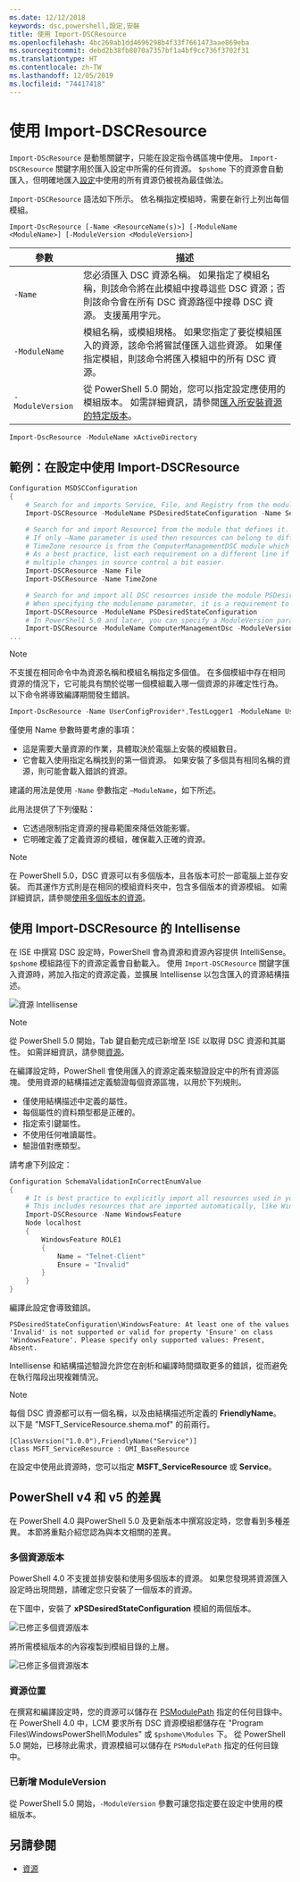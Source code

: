```yaml
---
ms.date: 12/12/2018
keywords: dsc,powershell,設定,安裝
title: 使用 Import-DSCResource
ms.openlocfilehash: 4bc269ab1dd4696298b4f33f7661473aae869eba
ms.sourcegitcommit: debd2b38fb8070a7357bf1a4bf9cc736f3702f31
ms.translationtype: HT
ms.contentlocale: zh-TW
ms.lasthandoff: 12/05/2019
ms.locfileid: "74417418"
---
```

# <a name="using-import-dscresource"></a>使用 Import-DSCResource

`Import-DScResource` 是動態關鍵字，只能在設定指令碼區塊中使用。 `Import-DSCResource` 關鍵字用於匯入設定中所需的任何資源。 `$pshome` 下的資源會自動匯入，但明確地匯入[設定](Configurations.md)中使用的所有資源仍被視為最佳做法。

`Import-DSCResource` 語法如下所示。  依名稱指定模組時，需要在新行上列出每個模組。

```syntax
Import-DscResource [-Name <ResourceName(s)>] [-ModuleName <ModuleName>] [-ModuleVersion <ModuleVersion>]
```

|參數  |描述  |
|---------|---------|
|`-Name`|您必須匯入 DSC 資源名稱。 如果指定了模組名稱，則該命令將在此模組中搜尋這些 DSC 資源；否則該命令會在所有 DSC 資源路徑中搜尋 DSC 資源。 支援萬用字元。|
|`-ModuleName`|模組名稱，或模組規格。  如果您指定了要從模組匯入的資源，該命令將嘗試僅匯入這些資源。 如果僅指定模組，則該命令將匯入模組中的所有 DSC 資源。|
|`-ModuleVersion`|從 PowerShell 5.0 開始，您可以指定設定應使用的模組版本。 如需詳細資訊，請參閱[匯入所安裝資源的特定版本](sxsresource.md)。|

```powershell
Import-DscResource -ModuleName xActiveDirectory
```

## <a name="example-use-import-dscresource-within-a-configuration"></a>範例：在設定中使用 Import-DSCResource

```powershell
Configuration MSDSCConfiguration
{
    # Search for and imports Service, File, and Registry from the module PSDesiredStateConfiguration.
    Import-DSCResource -ModuleName PSDesiredStateConfiguration -Name Service, File, Registry

    # Search for and import Resource1 from the module that defines it.
    # If only –Name parameter is used then resources can belong to different PowerShell modules as well.
    # TimeZone resource is from the ComputerManagementDSC module which is not installed by default.
    # As a best practice, list each requirement on a different line if possible.  This makes reviewing
    # multiple changes in source control a bit easier.
    Import-DSCResource -Name File
    Import-DSCResource -Name TimeZone

    # Search for and import all DSC resources inside the module PSDesiredStateConfiguration.
    # When specifying the modulename parameter, it is a requirement to list each on a new line.
    Import-DSCResource -ModuleName PSDesiredStateConfiguration
    # In PowerShell 5.0 and later, you can specify a ModuleVersion parameter
    Import-DSCResource -ModuleName ComputerManagementDsc -ModuleVersion 6.0.0.0
...
```

> [!NOTE]
> 不支援在相同命令中為資源名稱和模組名稱指定多個值。 在多個模組中存在相同資源的情況下，它可能具有關於從哪一個模組載入哪一個資源的非確定性行為。 以下命令將導致編譯期間發生錯誤。
>
> ```powershell
> Import-DscResource -Name UserConfigProvider*,TestLogger1 -ModuleName UserConfigProv,PsModuleForTestLogger
> ```

僅使用 Name 參數時要考慮的事項：

- 這是需要大量資源的作業，具體取決於電腦上安裝的模組數目。
- 它會載入使用指定名稱找到的第一個資源。 如果安裝了多個具有相同名稱的資源，則可能會載入錯誤的資源。

建議的用法是使用 `-Name` 參數指定 `–ModuleName`，如下所述。

此用法提供了下列優點：

- 它透過限制指定資源的搜尋範圍來降低效能影響。
- 它明確定義了定義資源的模組，確保載入正確的資源。

> [!NOTE]
> 在 PowerShell 5.0，DSC 資源可以有多個版本，且各版本可於一部電腦上並存安裝。 而其運作方式則是在相同的模組資料夾中，包含多個版本的資源模組。
> 如需詳細資訊，請參閱[使用多個版本的資源](sxsresource.md)。

## <a name="intellisense-with-import-dscresource"></a>使用 Import-DSCResource 的 Intellisense

在 ISE 中撰寫 DSC 設定時，PowerShell 會為資源和資源內容提供 IntelliSense。 `$pshome` 模組路徑下的資源定義會自動載入。 使用 `Import-DSCResource` 關鍵字匯入資源時，將加入指定的資源定義，並擴展 Intellisense 以包含匯入的資源結構描述。

![資源 Intellisense](../media/resource-intellisense.png)

> [!NOTE]
> 從 PowerShell 5.0 開始，Tab 鍵自動完成已新增至 ISE 以取得 DSC 資源和其屬性。 如需詳細資訊，請參閱[資源](../resources/resources.md)。

在編譯設定時，PowerShell 會使用匯入的資源定義來驗證設定中的所有資源區塊。
使用資源的結構描述定義驗證每個資源區塊，以用於下列規則。

- 僅使用結構描述中定義的屬性。
- 每個屬性的資料類型都是正確的。
- 指定索引鍵屬性。
- 不使用任何唯讀屬性。
- 驗證值對應類型。

請考慮下列設定：

```powershell
Configuration SchemaValidationInCorrectEnumValue
{
    # It is best practice to explicitly import all resources used in your Configuration.
    # This includes resources that are imported automatically, like WindowsFeature.
    Import-DSCResource -Name WindowsFeature
    Node localhost
    {
        WindowsFeature ROLE1
        {
            Name = "Telnet-Client"
            Ensure = "Invalid"
        }
    }
}
```

編譯此設定會導致錯誤。

```output
PSDesiredStateConfiguration\WindowsFeature: At least one of the values 'Invalid' is not supported or valid for property 'Ensure' on class 'WindowsFeature'. Please specify only supported values: Present, Absent.
```

Intellisense 和結構描述驗證允許您在剖析和編譯時間擷取更多的錯誤，從而避免在執行階段出現複雜情況。

> [!NOTE]
> 每個 DSC 資源都可以有一個名稱，以及由結構描述所定義的 **FriendlyName**。 以下是 "MSFT_ServiceResource.shema.mof" 的前兩行。
> ```syntax
> [ClassVersion("1.0.0"),FriendlyName("Service")]
> class MSFT_ServiceResource : OMI_BaseResource
> ```
> 在設定中使用此資源時，您可以指定 **MSFT_ServiceResource** 或 **Service**。

## <a name="powershell-v4-and-v5-differences"></a>PowerShell v4 和 v5 的差異

在 PowerShell 4.0 與PowerShell 5.0 及更新版本中撰寫設定時，您會看到多種差異。 本節將重點介紹您認為與本文相關的差異。

### <a name="multiple-resource-versions"></a>多個資源版本

PowerShell 4.0 不支援並排安裝和使用多個版本的資源。 如果您發現將資源匯入設定時出現問題，請確定您只安裝了一個版本的資源。

在下圖中，安裝了 **xPSDesiredStateConfiguration** 模組的兩個版本。

![已修正多個資源版本](../media/multiple-resource-versions-broken.png)

將所需模組版本的內容複製到模組目錄的上層。

![已修正多個資源版本](../media/multiple-resource-versions-fixed.png)

### <a name="resource-location"></a>資源位置

在撰寫和編譯設定時，您的資源可以儲存在 [PSModulePath](/powershell/scripting/developer/module/modifying-the-psmodulepath-installation-path) 指定的任何目錄中。 在 PowerShell 4.0 中，LCM 要求所有 DSC 資源模組都儲存在 "Program Files\WindowsPowerShell\Modules" 或 `$pshome\Modules` 下。 從 PowerShell 5.0 開始，已移除此需求，資源模組可以儲存在 `PSModulePath` 指定的任何目錄中。

### <a name="moduleversion-added"></a>已新增 ModuleVersion

從 PowerShell 5.0 開始，`-ModuleVersion` 參數可讓您指定要在設定中使用的模組版本。

## <a name="see-also"></a>另請參閱

- [資源](../resources/resources.md)
